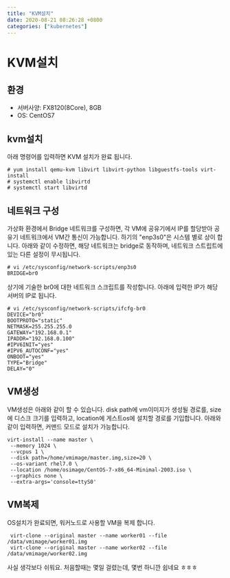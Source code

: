 ```yaml
---
title: "KVM설치"
date: 2020-08-21 08:26:28 +0800
categories: ["kubernetes"]
---
```


# KVM설치

## 환경

- 서버사양: FX8120(8Core), 8GB
- OS: CentOS7

## kvm설치
아래 명령어를 입력하면 KVM 설치가 완료 됩니다.

    # yum install qemu-kvm libvirt libvirt-python libguestfs-tools virt-install
    # systemctl enable libvirtd
    # systemctl start libvirtd

## 네트워크 구성
가상화 환경에서 Bridge 네트워크를 구성하면, 각 VM에 공유기에서 IP를 할당받아 공유기 네트워크에서 VM간 통신이 가능합니다.
하기의 "enp3s0"은 시스템 별로 상이 합니다.
아래와 같이 수정하면, 해당 네트워크는 bridge로 동작하며, 네트워크 스트립트에 있는 다른 설정이 무시됩니다.

    # vi /etc/sysconfig/network-scripts/enp3s0
    BRIDGE=br0

상기에 기술한 br0에 대한 네트워크 스크립트를 작성합니다.
아래에 입력한 IP가 해당 서버의 IP로 됩니다.

    # vi /etc/sysconfig/network-scripts/ifcfg-br0
    DEVICE="br0"
    BOOTPROTO="static"
    NETMASK=255.255.255.0
    GATEWAY="192.168.0.1"
    IPADDR="192.168.0.100"
    #IPV6INIT="yes"
    #IPV6_AUTOCONF="yes"
    ONBOOT="yes"
    TYPE="Bridge"
    DELAY="0"


## VM생성
VM생성은 아래와 같이 할 수 있습니다.
disk path에 vm이미지가 생성될 경로를, size에 디스크 크기를 입력하고,
location에 게스트os에 설치할 경로를 기입합니다.
아래와 같이 입력하면, 커맨드 모드로 설치가 가능합니다.

    virt-install --name master \
     --memory 1024 \
     --vcpus 1 \
     --disk path=/home/vmimage/master.img,size=20 \
     --os-variant rhel7.0 \
     --location /home/osimage/CentOS-7-x86_64-Minimal-2003.iso \
     --graphics none \
     --extra-args='console=ttyS0'

## VM복제
OS설치가 완료되면, 워커노드로 사용할 VM을 복제 합니다.

     virt-clone --original master --name worker01 --file /data/vmimage/worker01.img
     virt-clone --original master --name worker02 --file /data/vmimage/worker02.img

사실 생각보다 쉬워요. 처음할때는 몇일 걸렸는데, 몇번 하니깐 쉽네요 ㅎㅎㅎ
